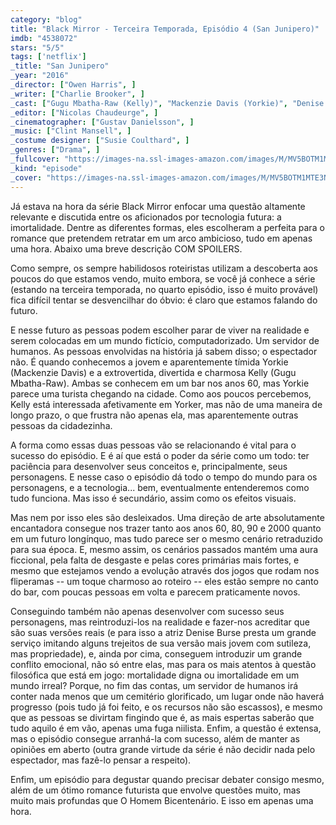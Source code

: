 ```yaml
---
category: "blog"
title: "Black Mirror - Terceira Temporada, Episódio 4 (San Junipero)"
imdb: "4538072"
stars: "5/5"
tags: ['netflix']
_title: "San Junipero"
_year: "2016"
_director: ["Owen Harris", ]
_writer: ["Charlie Brooker", ]
_cast: ["Gugu Mbatha-Raw (Kelly)", "Mackenzie Davis (Yorkie)", "Denise Burse (Elder Kelly)", "Raymond McAnally (Greg)", "Gavin Stenhouse (Wes)", "Cheryl Anderson (Laura)", "Jackson Bews (Harvey)", "Annabel Davis (Elder Yorkie)", "Billy Griffin Jr. (Davis)", ]
_editor: ["Nicolas Chaudeurge", ]
_cinematographer: ["Gustav Danielsson", ]
_music: ["Clint Mansell", ]
_costume designer: ["Susie Coulthard", ]
_genres: ["Drama", ]
_fullcover: "https://images-na.ssl-images-amazon.com/images/M/MV5BOTM1MTE3NmUtOWNlNy00ZjUxLWIzZjAtYjczN2I3M2M0YWIyXkEyXkFqcGdeQXVyNTQyMDczMzY@.jpg"
_kind: "episode"
_cover: "https://images-na.ssl-images-amazon.com/images/M/MV5BOTM1MTE3NmUtOWNlNy00ZjUxLWIzZjAtYjczN2I3M2M0YWIyXkEyXkFqcGdeQXVyNTQyMDczMzY@._V1._SX100_SY67_.jpg"
---
```

Já estava na hora da série Black Mirror enfocar uma questão altamente relevante e discutida entre os aficionados por tecnologia futura: a imortalidade. Dentre as diferentes formas, eles escolheram a perfeita para o romance que pretendem retratar em um arco ambicioso, tudo em apenas uma hora. Abaixo uma breve descrição COM SPOILERS.

Como sempre, os sempre habilidosos roteiristas utilizam a descoberta aos poucos do que estamos vendo, muito embora, se você já conhece a série (estando na terceira temporada, no quarto episódio, isso é muito provável) fica difícil tentar se desvencilhar do óbvio: é claro que estamos falando do futuro.

E nesse futuro as pessoas podem escolher parar de viver na realidade e serem colocadas em um mundo fictício, computadorizado. Um servidor de humanos. As pessoas envolvidas na história já sabem disso; o espectador não. É quando conhecemos a jovem e aparentemente tímida Yorkie (Mackenzie Davis) e a extrovertida, divertida e charmosa Kelly (Gugu Mbatha-Raw). Ambas se conhecem em um bar nos anos 60, mas Yorkie parece uma turista chegando na cidade. Como aos poucos percebemos, Kelly está interessada afetivamente em Yorker, mas não de uma maneira de longo prazo, o que frustra não apenas ela, mas aparentemente outras pessoas da cidadezinha.

A forma como essas duas pessoas vão se relacionando é vital para o sucesso do episódio. E é aí que está o poder da série como um todo: ter paciência para desenvolver seus conceitos e, principalmente, seus personagens. E nesse caso o episódio dá todo o tempo do mundo para os personagens, e a tecnologia... bem, eventualmente entenderemos como tudo funciona. Mas isso é secundário, assim como os efeitos visuais.

Mas nem por isso eles são desleixados. Uma direção de arte absolutamente encantadora consegue nos trazer tanto aos anos 60, 80, 90 e 2000 quanto em um futuro longínquo, mas tudo parece ser o mesmo cenário retraduzido para sua época. E, mesmo assim, os cenários passados mantém uma aura ficcional, pela falta de desgaste e pelas cores primárias mais fortes, e mesmo que estejamos vendo a evolução através dos jogos que rodam nos fliperamas -- um toque charmoso ao roteiro -- eles estão sempre no canto do bar, com poucas pessoas em volta e parecem praticamente novos.

Conseguindo também não apenas desenvolver com sucesso seus personagens, mas reintroduzi-los na realidade e fazer-nos acreditar que são suas versões reais (e para isso a atriz Denise Burse presta um grande serviço imitando alguns trejeitos de sua versão mais jovem com sutileza, mas propriedade), e, ainda por cima, conseguem introduzir um grande conflito emocional, não só entre elas, mas para os mais atentos à questão filosófica que está em jogo: mortalidade digna ou imortalidade em um mundo irreal? Porque, no fim das contas, um servidor de humanos irá conter nada menos que um cemitério glorificado, um lugar onde não haverá progresso (pois tudo já foi feito, e os recursos não são escassos), e mesmo que as pessoas se divirtam fingindo que é, as mais espertas saberão que tudo aquilo é em vão, apenas uma fuga niilista. Enfim, a questão é extensa, mas o episódio consegue arranhá-la com sucesso, além de manter as opiniões em aberto (outra grande virtude da série é não decidir nada pelo espectador, mas fazê-lo pensar a respeito).

Enfim, um episódio para degustar quando precisar debater consigo mesmo, além de um ótimo romance futurista que envolve questões muito, mas muito mais profundas que O Homem Bicentenário. E isso em apenas uma hora.
